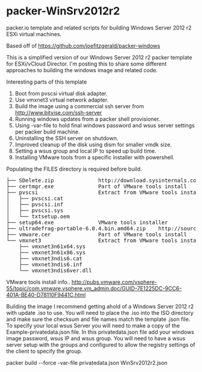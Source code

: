 packer-WinSrv2012r2
===================

packer.io template and related scripts for building Windows Server 2012 r2 ESXi virtual machines. 

Based off of https://github.com/joefitzgerald/packer-windows

This is a simplified version of our Windows Server 2012 r2 packer template for ESXi/vCloud Director. I'm posting this to share some different approaches to building the windows image and related code. 

Interesting parts of this template
1. Boot from pvscsi virtual disk adapter. 
2. Use vmxnet3 virtual network adapter.
3. Build the image using a commercial ssh server from http://www.bitvise.com/ssh-server
4. Running windows updates from a packer shell provisioner.
5. Using -var-file to hold final windows password and wsus server settings per packer build machine. 
6. Uninstalling the SSH server on shutdown. 
7. Improved cleanup of the disk using dism for smaller vmdk size.
8. Setting a wsus group and local IP to speed up build time. 
9. Installing VMware tools from a specific installer with powershell.

Populating the FILES directory is required before build. 
<pre>
├── SDelete.zip              http://download.sysinternals.com/files/SDelete.zip
├── certmgr.exe              Part of VMware tools install
├── pvscsi                   Extract from VMware tools installer http://kb.vmware.com/kb/2032184
│   ├── pvscsi.cat
│   ├── pvscsi.inf
│   ├── pvscsi.sys
│   └── txtsetup.oem
├── setup64.exe              VMware tools installer
├── ultradefrag-portable-6.0.4.bin.amd64.zip    http://sourceforge.net/projects/ultradefrag/files/stable-release/6.0.4/ultradefrag-portable-6.0.4.bin.amd64.zip
├── vmware.cer               Part of VMware tools install
└── vmxnet3                  Extract from VMware tools installer http://kb.vmware.com/kb/2032184
    ├── vmxnet3n61x64.sys
    ├── vmxnet3n61x86.sys
    ├── vmxnet3ndis6.cat
    ├── vmxnet3ndis6.inf
    └── vmxnet3ndis6ver.dll</pre>

VMware tools install info..
http://pubs.vmware.com/vsphere-55/topic/com.vmware.vsphere.vm_admin.doc/GUID-7E1225DC-9CC6-401A-BE40-D78110F9441C.html

Building the image
I recommend getting ahold of a Windows Server 2012 r2 with update .iso to use. You will need to place the .iso into the ISO directory and make sure the checksum and file names match the template .json file.  To specify your local wsus Server
you will need to make a copy of the Example-privatedata.json file. In this privatedata.json file add your windows image password, wsus IP and wsus group. You will need to have a wsus server setup with the groups and configured to allow the registry settings of the client to specify the group. 


packer build --force -var-file privatedata.json WinSrv2012r2.json
